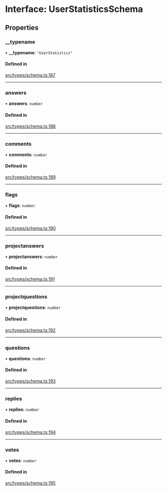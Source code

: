 # Interface: UserStatisticsSchema

## Properties

### \_\_typename

• **\_\_typename**: ``"UserStatistics"``

#### Defined in

[src/types/schema.ts:187](https://github.com/bhavjitChauhan/khan-api/blob/9bcea3fc/src/types/schema.ts#L187)

___

### answers

• **answers**: `number`

#### Defined in

[src/types/schema.ts:188](https://github.com/bhavjitChauhan/khan-api/blob/9bcea3fc/src/types/schema.ts#L188)

___

### comments

• **comments**: `number`

#### Defined in

[src/types/schema.ts:189](https://github.com/bhavjitChauhan/khan-api/blob/9bcea3fc/src/types/schema.ts#L189)

___

### flags

• **flags**: `number`

#### Defined in

[src/types/schema.ts:190](https://github.com/bhavjitChauhan/khan-api/blob/9bcea3fc/src/types/schema.ts#L190)

___

### projectanswers

• **projectanswers**: `number`

#### Defined in

[src/types/schema.ts:191](https://github.com/bhavjitChauhan/khan-api/blob/9bcea3fc/src/types/schema.ts#L191)

___

### projectquestions

• **projectquestions**: `number`

#### Defined in

[src/types/schema.ts:192](https://github.com/bhavjitChauhan/khan-api/blob/9bcea3fc/src/types/schema.ts#L192)

___

### questions

• **questions**: `number`

#### Defined in

[src/types/schema.ts:193](https://github.com/bhavjitChauhan/khan-api/blob/9bcea3fc/src/types/schema.ts#L193)

___

### replies

• **replies**: `number`

#### Defined in

[src/types/schema.ts:194](https://github.com/bhavjitChauhan/khan-api/blob/9bcea3fc/src/types/schema.ts#L194)

___

### votes

• **votes**: `number`

#### Defined in

[src/types/schema.ts:195](https://github.com/bhavjitChauhan/khan-api/blob/9bcea3fc/src/types/schema.ts#L195)
